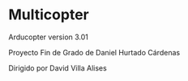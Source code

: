 Multicopter
===========

Arducopter version 3.01

Proyecto Fin de Grado de Daniel Hurtado Cárdenas

Dirigido por David Villa Alises
